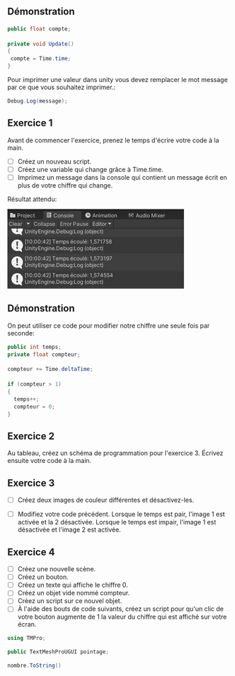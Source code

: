 ## Démonstration
``` c#
public float compte;

private void Update()
{
 compte = Time.time; 
}
```

Pour imprimer une valeur dans unity vous devez remplacer le mot message par ce que vous souhaitez imprimer.: 
``` c#
Debug.Log(message); 
```

## Exercice 1
Avant de commencer l'exercice, prenez le temps d'écrire votre code à la main. 

- [ ] Créez un nouveau script.
- [ ] Créez une variable qui change grâce à Time.time.
- [ ] Imprimez un message dans la console qui contient un message écrit en plus de votre chiffre qui change.

Résultat attendu:     

![Image](../images/resultat_debug.jpg)

## Démonstration
On peut utiliser ce code pour modifier notre chiffre une seule fois par seconde: 

``` c#
public int temps;
private float compteur; 

compteur += Time.deltaTime;

if (compteur > 1)
{
  temps++; 
  compteur = 0; 
}
```

## Exercice 2
Au tableau, créez un schéma de programmation pour l'exercice 3. Écrivez ensuite votre code à la main. 

## Exercice 3
- [ ] Créez deux images de couleur différentes et désactivez-les.
- [ ] Modifiez votre code précédent. Lorsque le temps est pair, l'image 1 est activée et la 2 désactivée. Lorsque le temps est impair, l'image 1 est désactivée et l'image 2 est activée. 


## Exercice 4

- [ ] Créez une nouvelle scène.
- [ ] Créez un bouton.
- [ ] Créez un texte qui affiche le chiffre 0.
- [ ] Créez un objet vide nommé compteur. 
- [ ] Créez un script sur ce nouvel objet. 
- [ ] À l'aide des bouts de code suivants, créez un script pour qu'un clic de votre bouton augmente de 1 la valeur du chiffre qui est affiché sur votre écran. 

``` c#
using TMPro;
```

``` c#
public TextMeshProUGUI pointage;
```

``` c#
nombre.ToString()
```
